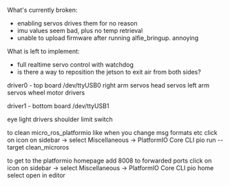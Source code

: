 What's currently broken:
 - enabling servos drives them for no reason
 - imu values seem bad, plus no temp retrieval
 - unable to upload firmware after running alfie_bringup.  annoying



What is left to implement:
 - full realtime servo control with watchdog
 - is there a way to reposition the jetson to exit air from both sides?


driver0 - top board
/dev/ttyUSB0
right arm servos
head servos
left arm servos
wheel motor drivers

driver1 - bottom board
/dev/ttyUSB1

eye light drivers
shoulder limit switch


to clean micro_ros_platformio
like when you change msg formats etc
click on icon on sidebar -> select Miscellaneous -> PlatformIO Core CLI
pio run --target clean_microros

to get to the platformio homepage
add 8008 to forwarded ports
click on icon on sidebar -> select Miscellaneous -> PlatformIO Core CLI
pio home
select open in editor
